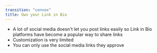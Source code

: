 ```yaml
---
transition: "convex"
title: Own your Link in Bio
---
```


- A lot of social media doesn't let you post links easily so Link in Bio platforms have become a popular way to share links
- Customization is very limited 
- You can only use the social media links they approve